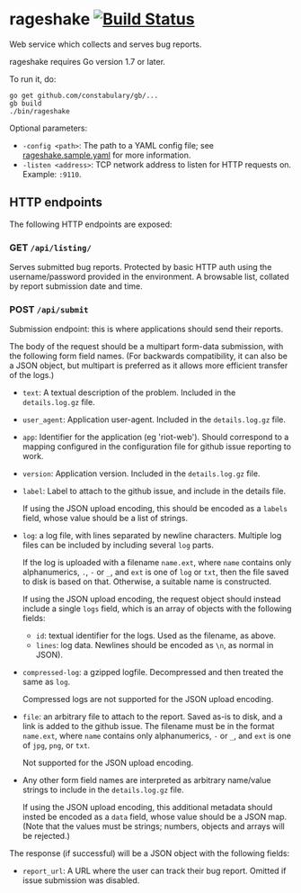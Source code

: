 # rageshake [![Build Status](https://travis-ci.org/matrix-org/rageshake.svg?branch=master)](https://travis-ci.org/matrix-org/rageshake)

Web service which collects and serves bug reports.

rageshake requires Go version 1.7 or later.

To run it, do:

```
go get github.com/constabulary/gb/...
gb build
./bin/rageshake
```

Optional parameters:

 * `-config <path>`: The path to a YAML config file; see
   [rageshake.sample.yaml](rageshake.sample.yaml) for more information.
 * `-listen <address>`: TCP network address to listen for HTTP requests
   on. Example: `:9110`.

## HTTP endpoints

The following HTTP endpoints are exposed:

### GET `/api/listing/`

Serves submitted bug reports. Protected by basic HTTP auth using the
username/password provided in the environment. A browsable list, collated by
report submission date and time.

### POST `/api/submit`

Submission endpoint: this is where applications should send their reports.

The body of the request should be a multipart form-data submission, with the
following form field names. (For backwards compatibility, it can also be a JSON
object, but multipart is preferred as it allows more efficient transfer of the
logs.)

* `text`: A textual description of the problem. Included in the
  `details.log.gz` file.

* `user_agent`: Application user-agent.  Included in the `details.log.gz` file.

* `app`: Identifier for the application (eg 'riot-web'). Should correspond to a
  mapping configured in the configuration file for github issue reporting to
  work.

* `version`: Application version. Included in the `details.log.gz` file.

* `label`: Label to attach to the github issue, and include in the details file.

  If using the JSON upload encoding, this should be encoded as a `labels` field,
  whose value should be a list of strings.

* `log`: a log file, with lines separated by newline characters. Multiple log
  files can be included by including several `log` parts.

  If the log is uploaded with a filename `name.ext`, where `name` contains only
  alphanumerics, `.`, `-` or `_`, and `ext` is one of `log` or `txt`, then the
  file saved to disk is based on that. Otherwise, a suitable name is
  constructed.

  If using the JSON upload encoding, the request object should instead include
  a single `logs` field, which is an array of objects with the following
  fields:

    * `id`: textual identifier for the logs. Used as the filename, as above.
    * `lines`: log data. Newlines should be  encoded as `\n`, as normal in JSON).

* `compressed-log`: a gzipped logfile. Decompressed and then treated the same as
  `log`.

  Compressed logs are not supported for the JSON upload encoding.

* `file`: an arbitrary file to attach to the report. Saved as-is to disk, and
  a link is added to the github issue. The filename must be in the format
  `name.ext`, where `name` contains only alphanumerics, `-` or `_`, and `ext`
  is one of `jpg`, `png`, or `txt`.

  Not supported for the JSON upload encoding.

* Any other form field names are interpreted as arbitrary name/value strings to
  include in the `details.log.gz` file.

  If using the JSON upload encoding, this additional metadata should insted be
  encoded as a `data` field, whose value should be a JSON map. (Note that the
  values must be strings; numbers, objects and arrays will be rejected.)

The response (if successful) will be a JSON object with the following fields:

* `report_url`: A URL where the user can track their bug report. Omitted if
  issue submission was disabled.

